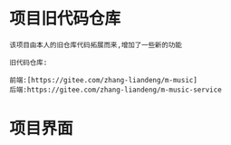 

# 项目旧代码仓库
    该项目由本人的旧仓库代码拓展而来,增加了一些新的功能

    旧代码仓库:
    
    前端:[https://gitee.com/zhang-liandeng/m-music]
    后端:https://gitee.com/zhang-liandeng/m-music-service
# 项目界面
    
    
